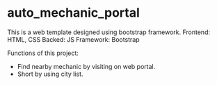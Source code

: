 # auto_mechanic_portal
This is a web template designed using bootstrap framework.
Frontend: HTML, CSS
Backed: JS
Framework: Bootstrap


Functions of this project:
* Find nearby mechanic by visiting on web portal.
* Short by using city list.
